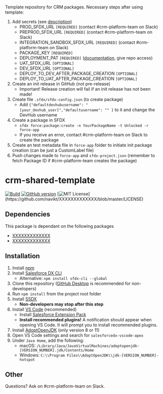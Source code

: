 Template repository for CRM packages. Necessary steps after using template:

1. Add secrets (see [description](https://github.com/navikt/crm-workflows-base))
    - PROD_SFDX_URL `[REQUIRED]` (contact #crm-platform-team on Slack)
    - PREPROD_SFDX_URL `[REQUIRED]` (contact #crm-platform-team on Slack)
    - INTEGRATION_SANDBOX_SFDX_URL `[REQUIRED]` (contact #crm-platform-team on Slack)
    - PACKAGE_KEY `[REQUIRED]`
    - DEPLOYMENT_PAT `[REQUIRED]` ([documentation](https://docs.github.com/en/github/authenticating-to-github/creating-a-personal-access-token), give repo access)
    - UAT_SFDX_URL `[OPTIONAL]`
    - DEV_SFDX_URL `[OPTIONAL]`
    - DEPLOY_TO_DEV_AFTER_PACKAGE_CREATION `[OPTIONAL]`
    - DEPLOY_TO_UAT_AFTER_PACKAGE_CREATION `[OPTIONAL]`
2. Create an init release in GitHub (not pre-release)
    - Important! Release creation will fail if an init release has not been made!
3. Create file `.sfdx/sfdx-config.json` (to create package)
    - Add `{"defaultdevhubusername": "[your_devhub_user]","defaultusername": "" }` to it and change the DevHub username
4. Create a package in SFDX
    - `sfdx force:package:create -n YourPackageName -t Unlocked -r force-app`
    - If you receive an error, contact #crm-platform-team on Slack to create the package
5. Create an test metadata file in `force-app` folder to initiate init package creation (can be just a CustomLabel file)
6. Push changes made to `force-app` and `sfdx-project.json` (remember to fetch Package ID if #crm-platform-team creates the package)

# crm-shared-template

[![Build](https://github.com/navikt/XXXXXXXXXXXXX/workflows/%5BPUSH%5D%20Create%20Package/badge.svg)](https://github.com/navikt/XXXXXXXXXXXXX/actions?query=workflow%3Acreate)
[![GitHub version](https://badgen.net/github/release/navikt/XXXXXXXXXXXXX/stable)](https://github.com/navikt/XXXXXXXXXXXXX)
[![MIT License](https://img.shields.io/apm/l/atomic-design-ui.svg?)](https://github.com/navikt/XXXXXXXXXXXXX/blob/master/LICENSE)

## Dependencies

This package is dependant on the following packages

-   [XXXXXXXXXXXXX](https://github.com/navikt/XXXXXXXXXXXXX)
-   [XXXXXXXXXXXXX](https://github.com/navikt/XXXXXXXXXXXXX)

## Installation

1. Install [npm](https://nodejs.org/en/download/)
1. Install [Salesforce DX CLI](https://developer.salesforce.com/tools/sfdxcli)
    - Alternative: `npm install sfdx-cli --global`
1. Clone this repository ([GitHub Desktop](https://desktop.github.com) is recommended for non-developers)
1. Run `npm install` from the project root folder
1. Install [SSDX](https://github.com/navikt/ssdx)
    - **Non-developers may stop after this step**
1. Install [VS Code](https://code.visualstudio.com) (recommended)
    - Install [Salesforce Extension Pack](https://marketplace.visualstudio.com/items?itemName=salesforce.salesforcedx-vscode)
    - **Install recommended plugins!** A notification should appear when opening VS Code. It will prompt you to install recommended plugins.
1. Install [AdoptOpenJDK](https://adoptopenjdk.net) (only version 8 or 11)
1. Open VS Code settings and search for `salesforcedx-vscode-apex`
1. Under `Java Home`, add the following:
    - macOS: `/Library/Java/JavaVirtualMachines/adoptopenjdk-[VERSION_NUMBER].jdk/Contents/Home`
    - Windows: `C:\\Program Files\\AdoptOpenJDK\\jdk-[VERSION_NUMBER]-hotspot`

## Other

Questions? Ask on #crm-platform-team on Slack.
